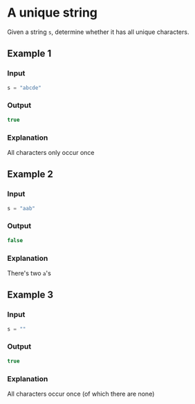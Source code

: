 # A unique string

Given a string `s`, determine whether it has all unique characters.

## Example 1

### Input

```javascript
s = "abcde"
```

### Output

```javascript
true
```

### Explanation

All characters only occur once

## Example 2

### Input

```javascript
s = "aab"
```

### Output

```javascript
false
```

### Explanation

There's two `a`'s

## Example 3

### Input

```javascript
s = ""
```

### Output

```javascript
true
```

### Explanation

All characters occur once (of which there are none)